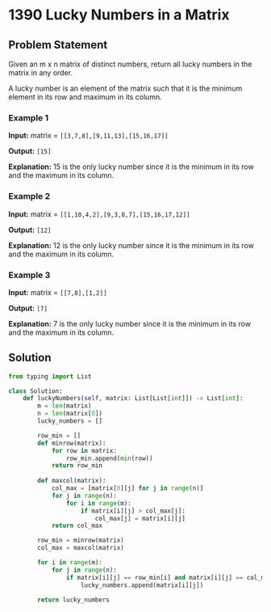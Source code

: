 
# 1390 Lucky Numbers in a Matrix


## Problem Statement

Given an m x n matrix of distinct numbers, return all lucky numbers in the matrix in any order.

A lucky number is an element of the matrix such that it is the minimum element in its row and maximum in its column.

### Example 1

**Input:** matrix = `[[3,7,8],[9,11,13],[15,16,17]]`

**Output:** `[15]`

**Explanation:** 15 is the only lucky number since it is the minimum in its row and the maximum in its column.

### Example 2

**Input:** matrix = `[[1,10,4,2],[9,3,8,7],[15,16,17,12]]`

**Output:** `[12]`

**Explanation:** 12 is the only lucky number since it is the minimum in its row and the maximum in its column.

### Example 3

**Input:** matrix = `[[7,8],[1,2]]`

**Output:** `[7]`

**Explanation:** 7 is the only lucky number since it is the minimum in its row and the maximum in its column.

## Solution

```python
from typing import List

class Solution:
    def luckyNumbers(self, matrix: List[List[int]]) -> List[int]:
        m = len(matrix)
        n = len(matrix[0])
        lucky_numbers = []

        row_min = []
        def minrow(matrix):
            for row in matrix:
                row_min.append(min(row))
            return row_min
        
        def maxcol(matrix):
            col_max = [matrix[0][j] for j in range(n)]
            for j in range(n):
                for i in range(m):
                    if matrix[i][j] > col_max[j]:
                        col_max[j] = matrix[i][j]
            return col_max

        row_min = minrow(matrix)
        col_max = maxcol(matrix)

        for i in range(m):
            for j in range(n):
                if matrix[i][j] == row_min[i] and matrix[i][j] == col_max[j]:
                    lucky_numbers.append(matrix[i][j])
            
        return lucky_numbers
